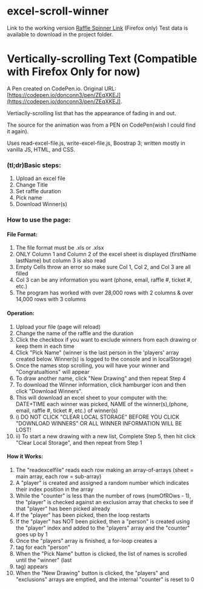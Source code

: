 # excel-scroll-winner
Link to the working version [Raffle Spinner Link](https://raffle-spinner.000webhostapp.com) (Firefox only)
Test data is available to download in the project folder.

# Vertically-scrolling Text (Compatible with Firefox Only for now)

A Pen created on CodePen.io. Original URL: [https://codepen.io/donconn3/pen/ZEqXKEJ](https://codepen.io/donconn3/pen/ZEqXKEJ).

Vertiaclly-scrolling list that has the appearance of fading in and out.

The source for the animation was from a PEN on CodePen(wish I could find it again).

Uses read-excel-file.js, write-excel-file.js, Boostrap 3; written mostly in vanilla JS, HTML, and CSS. 
<h3>(tl;dr)Basic steps:</h3>
<ol>
  <li>Upload an excel file</li>
 <li>Change Title</li>
 <li>Set raffle duration</li>
 <li>Pick name</li>
 <li>Download Winner(s) </li>
</ol>
  
<h3>How to use the page:</h3>
  <h4>File Format:</h4>
  <ol>
    <li>The file format must be .xls or .xlsx</li>
<li>ONLY Column 1 and Column 2 of the excel sheet is displayed (firstName lastName) but column 3 is also read
<li>Empty Cells throw an error so make sure Col 1, Col 2, and Col 3 are all filled
<li>Col 3 can be any information you want (phone, email, raffle #, ticket #, etc.)
<li>The program has worked with over 28,000 rows with 2 columns & over 14,000 rows with 3 columns
  </ol>
  <h4>Operation:</h4>
  <ol>
<li>Upload your file (page will reload)
  <li>Change the name of the raffle and the duration</li>
    <li>Click the checkbox if you want to exclude winners from each drawing or keep them in each time</li>
<li>Click "Pick Name" (winner is the last person in the 'players' array created below. Winner(s) is logged to the console and in localStorage)
<li>Once the names stop scrolling, you will have your winner and "Congratualtions" will appear
<li>To draw another name, click "New Drawing" and then repeat Step 4
<li>To download the Winner information, click hamburger icon and then click "Download Winners".
<li>This will download an excel sheet to your computer with the: DATE+TIME each winner was picked, NAME of the winner(s),(phone, email, raffle #, ticket #, etc.) of winner(s) 
<li>i) DO NOT CLICK "CLEAR LOCAL STORAGE" BEFORE YOU CLICK "DOWNLOAD WINNERS" OR ALL WINNER INFORMATION WILL BE LOST!</strong>
<li>ii) To start a new drawing with a new list, Complete Step 5, then hit click "Clear Local Storage", and then repeat from Step 1
  </ol>

  <h4>How it Works:</h4>
  <ol>
<li>The "readexcelfile" reads each row making an array-of-arrays (sheet = main array, each row = sub-array)
<li>A "player" is created and assigned a random number which indicates their index position in the array
<li>While the "counter" is less than the number of rows (numOfROws - 1), 
    the "player" is checked against an exclusion array that checks to see if that "player" has been picked already
<li>If the "player" has been picked, then the loop restarts
<li>If the "player" has NOT been picked, then a "person" is created using the "player" index 
    and added to the "players" array and the "counter" goes up by 1
<li> Once the "players" array is finished, a for-loop creates a <li> tag for each "person"
<li>When the "Pick Name" button is clicked, the list of names is scrolled until the "winner" (last <li> tag) appears
<li> When the "New Drawing" button is clicked, the "players" and  "exclusions" arrays are emptied, and the internal "counter" is reset to 0
  </ol>

